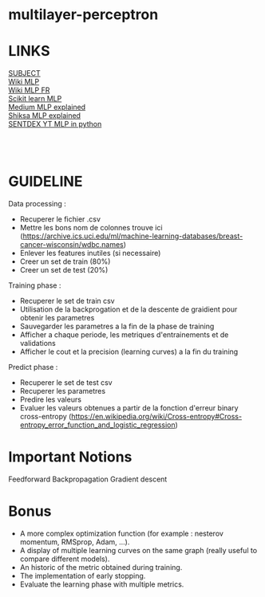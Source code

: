 # multilayer-perceptron

# LINKS

[SUBJECT](https://cdn.intra.42.fr/pdf/pdf/112647/en.subject.pdf)  
[Wiki MLP](https://en.wikipedia.org/wiki/Multilayer_perceptron)  
[Wiki MLP FR](https://fr.wikipedia.org/wiki/Perceptron_multicouche)  
[Scikit learn MLP](https://scikit-learn.org/stable/modules/neural_networks_supervised.html)  
[Medium MLP explained](https://towardsdatascience.com/multilayer-perceptron-explained-with-a-real-life-example-and-python-code-sentiment-analysis-cb408ee93141)  
[Shiksa MLP explained](https://www.shiksha.com/online-courses/articles/understanding-multilayer-perceptron-mlp-neural-networks/)  
[SENTDEX YT MLP in python](https://www.youtube.com/watch?v=Wo5dMEP_BbI&list=PLQVvvaa0QuDcjD5BAw2DxE6OF2tius3V3)  
[]()  
[]()  
[]()  
[]()  


# GUIDELINE

Data processing :
- Recuperer le fichier .csv
- Mettre les bons nom de colonnes trouve ici (https://archive.ics.uci.edu/ml/machine-learning-databases/breast-cancer-wisconsin/wdbc.names)
- Enlever les features inutiles (si necessaire)
- Creer un set de train (80%)
- Creer un set de test (20%)

Training phase :
- Recuperer le set de train csv
- Utilisation de la backprogation et de la descente de graidient pour obtenir les parametres
- Sauvegarder les parametres a la fin de la phase de training
- Afficher a chaque periode, les metriques d'entrainements et de validations
- Afficher le cout et la precision (learning curves) a la fin du training

Predict phase :
- Recuperer le set de test csv
- Recuperer les parametres
- Predire les valeurs
- Evaluer les valeurs obtenues a partir de la fonction d'erreur binary cross-entropy (https://en.wikipedia.org/wiki/Cross-entropy#Cross-entropy_error_function_and_logistic_regression)



# Important Notions

Feedforward
Backpropagation
Gradient descent


# Bonus

- A more complex optimization function (for example : nesterov momentum, RMSprop, Adam, ...).
- A display of multiple learning curves on the same graph (really useful to compare different models).
- An historic of the metric obtained during training.
- The implementation of early stopping.
- Evaluate the learning phase with multiple metrics.